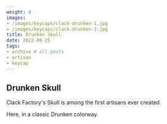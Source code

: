 ```yaml
---
weight: 4
images:
- /images/keycaps/clack-drunken-1.jpg
- /images/keycaps/clack-drunken-2.jpg
title: Drunken Skull
date: 2022-06-25
tags:
- archive # all posts
- artisan
- keycap
---
```


## Drunken Skull

Clack Factory's Skull is among the first artisans ever created.

Here, in a classic Drunken colorway.